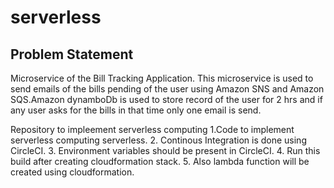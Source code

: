 # serverless
## Problem Statement
Microservice of the Bill Tracking Application. 
This microservice is used to send emails of the bills pending of the user using Amazon SNS and Amazon SQS.Amazon dynamboDb is used to store record of the user for 2 hrs and if any user asks for the bills in that time only one email is send.

Repository to impleement serverless computing
1.Code to implement serverless computing serverless.
2. Continous Integration is done using CircleCI.
3. Environment variables should be present in CircleCI.
4. Run this build after creating cloudformation stack.
5. Also lambda function will be created using cloudformation.
